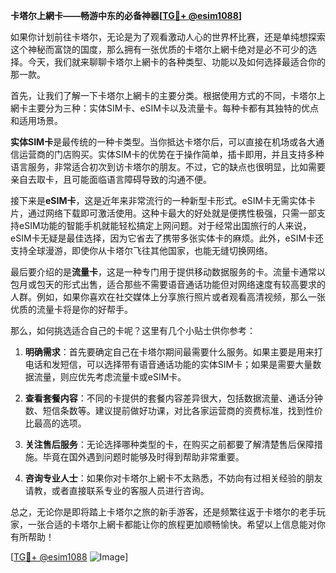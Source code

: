 **卡塔尔上網卡——畅游中东的必备神器[[TG💪+ @esim1088](https://t.me/s/esim1088)]**

如果你计划前往卡塔尔，无论是为了观看激动人心的世界杯比赛，还是单纯想探索这个神秘而富饶的国度，那么拥有一张优质的卡塔尔上網卡绝对是必不可少的选择。今天，我们就来聊聊卡塔尔上網卡的各种类型、功能以及如何选择最适合你的那一款。

首先，让我们了解一下卡塔尔上網卡的主要分类。根据使用方式的不同，卡塔尔上網卡主要分为三种：实体SIM卡、eSIM卡以及流量卡。每种卡都有其独特的优点和适用场景。

**实体SIM卡**是最传统的一种卡类型。当你抵达卡塔尔后，可以直接在机场或各大通信运营商的门店购买。实体SIM卡的优势在于操作简单，插卡即用，并且支持多种语言服务，非常适合初次到访卡塔尔的朋友。不过，它的缺点也很明显，比如需要亲自去取卡，且可能面临语言障碍导致的沟通不便。

接下来是**eSIM卡**，这是近年来非常流行的一种新型卡形式。eSIM卡无需实体卡片，通过网络下载即可激活使用。这种卡最大的好处就是便携性极强，只需一部支持eSIM功能的智能手机就能轻松搞定上网问题。对于经常出国旅行的人来说，eSIM卡无疑是最佳选择，因为它省去了携带多张实体卡的麻烦。此外，eSIM卡还支持全球漫游，即使你从卡塔尔飞往其他国家，也能无缝切换网络。

最后要介绍的是**流量卡**，这是一种专门用于提供移动数据服务的卡。流量卡通常以包月或包天的形式出售，适合那些不需要语音通话功能但对网络速度有较高要求的人群。例如，如果你喜欢在社交媒体上分享旅行照片或者观看高清视频，那么一张优质的流量卡将是你的好帮手。

那么，如何挑选适合自己的卡呢？这里有几个小贴士供你参考：

1. **明确需求**：首先要确定自己在卡塔尔期间最需要什么服务。如果主要是用来打电话和发短信，可以选择带有语音通话功能的实体SIM卡；如果是需要大量数据流量，则应优先考虑流量卡或eSIM卡。

2. **查看套餐内容**：不同的卡提供的套餐内容差异很大，包括数据流量、通话分钟数、短信条数等。建议提前做好功课，对比各家运营商的资费标准，找到性价比最高的选项。

3. **关注售后服务**：无论选择哪种类型的卡，在购买之前都要了解清楚售后保障措施。毕竟在国外遇到问题时能够及时得到帮助非常重要。

4. **咨询专业人士**：如果你对卡塔尔上網卡不太熟悉，不妨向有过相关经验的朋友请教，或者直接联系专业的客服人员进行咨询。

总之，无论你是即将踏上卡塔尔之旅的新手游客，还是频繁往返于卡塔尔的老手玩家，一张合适的卡塔尔上網卡都能让你的旅程更加顺畅愉快。希望以上信息能对你有所帮助！

[[TG💪+ @esim1088](https://t.me/s/esim1088) ![Image](https://i.postimg.cc/4NQfJmqS/Snipaste-2025-05-13-00-14-12.png)]